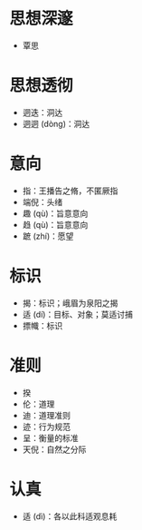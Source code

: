 # 思想深邃
* 覃思
# 思想透彻
* 迵迭：洞达
* 迵迵 (dòng)：洞达
# 意向
* 指：王播告之脩，不匿厥指
* 端倪：头绪
* 趣 (qù)：旨意意向
* 趋 (qù)：旨意意向
* 蹠 (zhí)：愿望
# 标识
* 揭：标识；峨眉为泉阳之揭
* 适 (dí)：目标、对象；莫适讨捕
* 摽幟：标识
# 准则
* 揆
* 伦：道理
* 迪：道理准则
* 迹：行为规范
* 呈：衡量的标准
* 天倪：自然之分际
# 认真
* 适 (dì)：各以此科适观息耗
